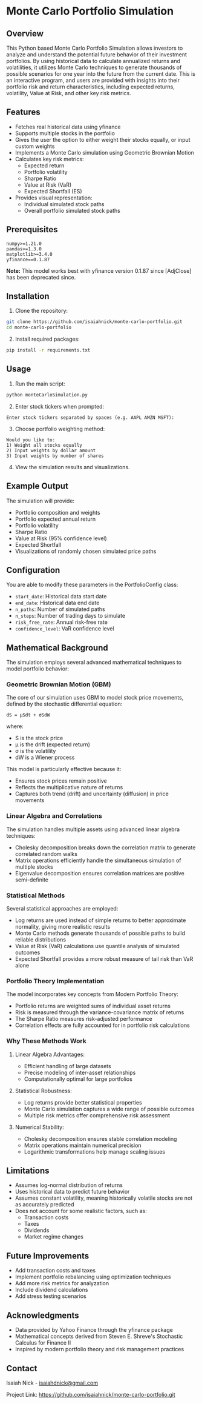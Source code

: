 # Monte Carlo Portfolio Simulation

## Overview

This Python based Monte Carlo Portfolio Simulation allows investors to analyze and understand the potential future behavior of their investment portfolios. By using historical data to calculate annualized returns and volatilities, it utilizes Monte Carlo techniques to generate thousands of possible scenarios for one year into the future from the current date. This is an interactive program, and users are provided with insights into their portfolio risk and return characteristics, including expected returns, volatility, Value at Risk, and other key risk metrics.

## Features

- Fetches real historical data using yfinance
- Supports multiple stocks in the portfolio
- Gives the user the option to either weight their stocks equally, or input custom weights
- Implements a Monte Carlo simulation using Geometric Brownian Motion
- Calculates key risk metrics:
  - Expected return
  - Portfolio volatility
  - Sharpe Ratio
  - Value at Risk (VaR)
  - Expected Shortfall (ES)
- Provides visual representation:
  - Individual simulated stock paths
  - Overall portfolio simulated stock paths

## Prerequisites

```
numpy>=1.21.0
pandas>=1.3.0
matplotlib>=3.4.0
yfinance==0.1.87
```

**Note:** This model works best with yfinance version 0.1.87 since [AdjClose] has been deprecated since.

## Installation

1. Clone the repository:
```bash
git clone https://github.com/isaiahnick/monte-carlo-portfolio.git
cd monte-carlo-portfolio
```

2. Install required packages:
```bash
pip install -r requirements.txt
```

## Usage

1. Run the main script:
```bash
python monteCarloSimulation.py
```

2. Enter stock tickers when prompted:
```
Enter stock tickers separated by spaces (e.g. AAPL AMZN MSFT):
```

3. Choose portfolio weighting method:
```
Would you like to:
1) Weight all stocks equally
2) Input weights by dollar amount
3) Input weights by number of shares
```

4. View the simulation results and visualizations.

## Example Output

The simulation will provide:
- Portfolio composition and weights
- Portfolio expected annual return
- Portfolio volatility
- Sharpe Ratio
- Value at Risk (95% confidence level)
- Expected Shortfall
- Visualizations of randomly chosen simulated price paths

## Configuration

You are able to modify these parameters in the PortfolioConfig class:
- `start_date`: Historical data start date
- `end_date`: Historical data end date
- `n_paths`: Number of simulated paths
- `n_steps`: Number of trading days to simulate
- `risk_free_rate`: Annual risk-free rate
- `confidence_level`: VaR confidence level

## Mathematical Background

The simulation employs several advanced mathematical techniques to model portfolio behavior:

### Geometric Brownian Motion (GBM)

The core of our simulation uses GBM to model stock price movements, defined by the stochastic differential equation:
```
dS = μSdt + σSdW
```
where:
- S is the stock price
- μ is the drift (expected return)
- σ is the volatility
- dW is a Wiener process

This model is particularly effective because it:
- Ensures stock prices remain positive
- Reflects the multiplicative nature of returns
- Captures both trend (drift) and uncertainty (diffusion) in price movements

### Linear Algebra and Correlations

The simulation handles multiple assets using advanced linear algebra techniques:
- Cholesky decomposition breaks down the correlation matrix to generate correlated random walks
- Matrix operations efficiently handle the simultaneous simulation of multiple stocks
- Eigenvalue decomposition ensures correlation matrices are positive semi-definite

### Statistical Methods

Several statistical approaches are employed:
- Log returns are used instead of simple returns to better approximate normality, giving more realistic results
- Monte Carlo methods generate thousands of possible paths to build reliable distributions
- Value at Risk (VaR) calculations use quantile analysis of simulated outcomes
- Expected Shortfall provides a more robust measure of tail risk than VaR alone

### Portfolio Theory Implementation

The model incorporates key concepts from Modern Portfolio Theory:
- Portfolio returns are weighted sums of individual asset returns
- Risk is measured through the variance-covariance matrix of returns
- The Sharpe Ratio measures risk-adjusted performance
- Correlation effects are fully accounted for in portfolio risk calculations

### Why These Methods Work

1. Linear Algebra Advantages:
   - Efficient handling of large datasets
   - Precise modeling of inter-asset relationships
   - Computationally optimal for large portfolios

2. Statistical Robustness:
   - Log returns provide better statistical properties
   - Monte Carlo simulation captures a wide range of possible outcomes
   - Multiple risk metrics offer comprehensive risk assessment

3. Numerical Stability:
   - Cholesky decomposition ensures stable correlation modeling
   - Matrix operations maintain numerical precision
   - Logarithmic transformations help manage scaling issues

## Limitations

- Assumes log-normal distribution of returns
- Uses historical data to predict future behavior
- Assumes constant volatility, meaning historically volatile stocks are not as accurately predicted
- Does not account for some realistic factors, such as:
  - Transaction costs
  - Taxes
  - Dividends
  - Market regime changes

## Future Improvements

- Add transaction costs and taxes
- Implement portfolio rebalancing using optimization techniques
- Add more risk metrics for analyzation
- Include dividend calculations
- Add stress testing scenarios

## Acknowledgments

- Data provided by Yahoo Finance through the yfinance package
- Mathematical concepts derived from Steven E. Shreve's Stochastic Calculus for Finance II
- Inspired by modern portfolio theory and risk management practices

## Contact

Isaiah Nick - isaiahdnick@gmail.com

Project Link: https://github.com/isaiahnick/monte-carlo-portfolio.git